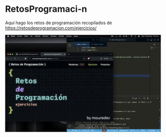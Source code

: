 # RetosProgramaci-n
Aquí hago los retos de programación recopilados de https://retosdeprogramacion.com/ejercicios/

<img src ="IMG/ss1.png">
